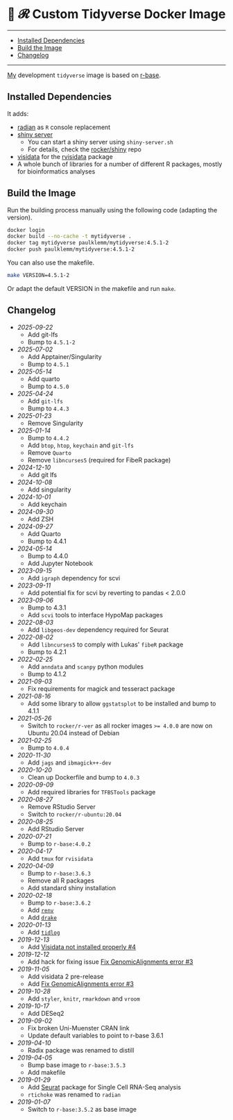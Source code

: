 # 🐳 𝓡 Custom Tidyverse Docker Image

---

<!-- TOC depthFrom:2 -->

- [Installed Dependencies](#installed-dependencies)
- [Build the Image](#build-the-image)
- [Changelog](#changelog)

<!-- /TOC -->

---

[My](https://github.com/paulklemm/) development `tidyverse` image is based on [r-base](https://hub.docker.com/_/r-base/).

## Installed Dependencies

It adds:

- [radian](https://github.com/randy3k/radian) as `R` console replacement
- [shiny server](https://hub.docker.com/r/rocker/shiny)
  - You can start a shiny server using `shiny-server.sh`
  - For details, check the [rocker/shiny](https://github.com/rocker-org/shiny) repo
- [visidata](https://visidata.org/) for the [rvisidata](https://github.com/paulklemm/rvisidata) package
- A whole bunch of libraries for a number of different R packages, mostly for bioinformatics analyses

## Build the Image

Run the building process manually using the following code (adapting the version).

```bash
docker login
docker build --no-cache -t mytidyverse .
docker tag mytidyverse paulklemm/mytidyverse:4.5.1-2
docker push paulklemm/mytidyverse:4.5.1-2
```

You can also use the makefile.

```bash
make VERSION=4.5.1-2
```

Or adapt the default VERSION in the makefile and run `make`.

## Changelog

- *2025-09-22*
  - Add git-lfs
  - Bump to `4.5.1-2`
- *2025-07-02*
  - Add Apptainer/Singularity
  - Bump to `4.5.1`
- *2025-05-14*
  - Add quarto
  - Bump to `4.5.0`
- *2025-04-24*
  - Add `git-lfs`
  - Bump to `4.4.3`
- *2025-01-23*
  - Remove Singularity
- *2025-01-14*
  - Bump to `4.4.2`
  - Add `btop`, `htop`, `keychain` and `git-lfs`
  - Remove `Quarto`
  - Remove `libncurses5` (required for FibeR package)
- *2024-12-10*
  - Add git lfs
- *2024-10-08*
  - Add singularity
- *2024-10-01*
  - Add keychain
- *2024-09-30*
  - Add ZSH
- *2024-09-27*
  - Add Quarto
  - Bump to 4.4.1
- *2024-05-14*
  - Bump to 4.4.0
  - Add Jupyter Notebook
- *2023-09-15*
  - Add `igraph` dependency for scvi
- *2023-09-11*
  - Add potential fix for scvi by reverting to pandas < 2.0.0
- *2023-09-06*
  - Bump to 4.3.1
  - Add `scvi` tools to interface HypoMap packages
- *2022-08-03*
  - Add `libgeos-dev` dependency required for Seurat
- *2022-08-02*
  - Add `libncurses5` to comply with Lukas' `fibeR` package
  - Bump to 4.2.1
- *2022-02-25*
  - Add `anndata` and `scanpy` python modules
  - Bump to 4.1.2
- *2021-09-03*
  - Fix requirements for magick and tesseract package
- *2021-08-16*
  - Add some library to allow `ggstatsplot` to be installed and bump to 4.1.1
- *2021-05-26*
  - Switch to `rocker/r-ver` as all rocker images `>= 4.0.0` are now on Ubuntu 20.04 instead of Debian
- *2021-02-25*
  - Bump to `4.0.4`
- *2020-11-30*
  - Add `jags` and `ibmagick++-dev`
- *2020-10-20*
  - Clean up Dockerfile and bump to `4.0.3`
- *2020-09-09*
  - Add required libraries for `TFBSTools` package
- *2020-08-27*
  - Remove RStudio Server
  - Switch to `rocker/r-ubuntu:20.04`
- *2020-08-25*
  - Add RStudio Server
- *2020-07-21*
  - Bump to `r-base:4.0.2`
- *2020-04-17*
  - Add `tmux` for `rvisidata`
- *2020-04-09*
  - Bump to `r-base:3.6.3`
  - Remove all R packages
  - Add standard shiny installation
- *2020-02-18*
  - Bump to `r-base:3.6.2`
  - Add [`renv`](https://rstudio.github.io/renv/)
  - Add [`drake`](https://github.com/ropensci/drake)
- *2020-01-13*
  - Add [`tidlog`](https://github.com/elbersb/tidylog)
- *2019-12-13*
  - Add [Visidata not installed properly #4](https://github.com/paulklemm/mytidyverse/issues/4)
- *2019-12-12*
  - Add hack for fixing issue [Fix GenomicAlignments error #3](https://github.com/paulklemm/mytidyverse/issues/3)
- *2019-11-05*
  - Add visidata 2 pre-release
  - Add [Fix GenomicAlignments error #3](https://github.com/paulklemm/mytidyverse/issues/3)
- *2019-10-28*
  - Add `styler`, `knitr`, `rmarkdown` and `vroom`
- *2019-10-17*
  - Add DESeq2
- *2019-09-02*
  - Fix broken Uni-Muenster CRAN link
  - Update default variables to point to r-base 3.6.1
- *2019-04-10*
  - Radix package was renamed to distill
- *2019-04-05*
  - Bump base image to `r-base:3.5.3`
  - Add makefile
- *2019-01-29*
  - Add [Seurat](https://cran.r-project.org/web/packages/Seurat/index.html) package for Single Cell RNA-Seq analysis
  - `rtichoke` was renamed to `radian`
- *2019-01-07*
  - Switch to `r-base:3.5.2` as base image
